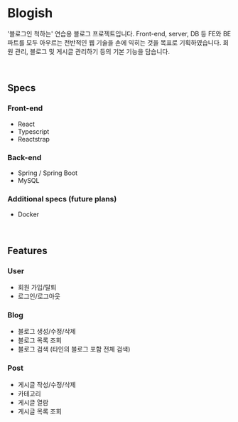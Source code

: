 # Blogish
'블로그인 척하는' 연습용 블로그 프로젝트입니다. Front-end, server, DB 등 FE와 BE 파트를 모두 아우르는 전반적인 웹 기술을 손에 익히는 것을 목표로 기획하였습니다. 회원 관리, 블로그 및 게시글 관리하기 등의 기본 기능을 담습니다.

<br>

## Specs
### Front-end
- React
- Typescript
- Reactstrap

### Back-end
- Spring / Spring Boot
- MySQL

### Additional specs (future plans)
- Docker

<br>

## Features
### User
- 회원 가입/탈퇴
- 로그인/로그아웃

### Blog
- 블로그 생성/수정/삭제
- 블로그 목록 조회
- 블로그 검색 (타인의 블로그 포함 전체 검색)

### Post
- 게시글 작성/수정/삭제
- 카테고리
- 게시글 열람
- 게시글 목록 조회

<br>
